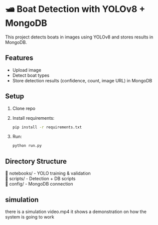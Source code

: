 # 🛥️ Boat Detection with YOLOv8 + MongoDB

This project detects boats in images using YOLOv8 and stores results in MongoDB.

## Features
- Upload image
- Detect boat types
- Store detection results (confidence, count, image URL) in MongoDB

## Setup
1. Clone repo
2. Install requirements:
    ```bash
    pip install -r requirements.txt
    ```

3. Run:
    ```bash
    python run.py
    ```

## Directory Structure
📁 notebooks/ - YOLO training & validation  
📁 scripts/ - Detection + DB scripts  
📁 config/ - MongoDB connection  
## simulation

there is a simulation video.mp4 it shows a demonstration on how the system is going to work 

